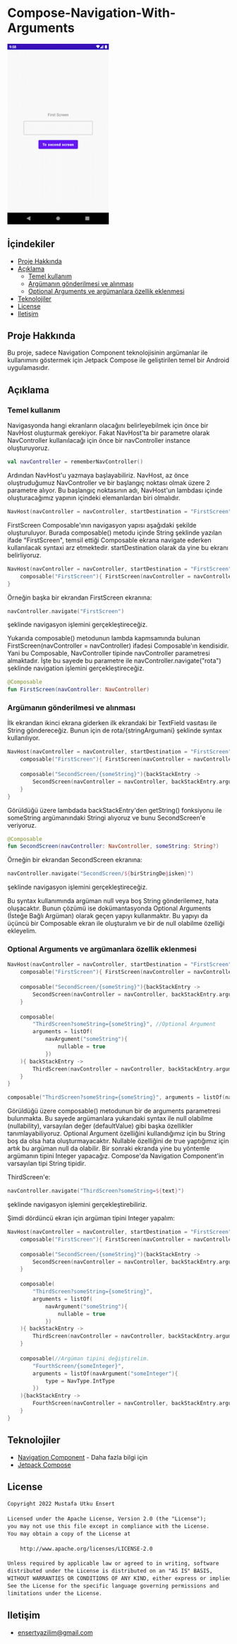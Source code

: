 # Compose-Navigation-With-Arguments

<div align="left">
 <img src="docs/ComposeNavigationWithArgumentsGif.gif" width="230"/>
</div>

## İçindekiler
* [Proje Hakkında](#proje-hakkında)
* [Açıklama](#açıklama)
  * [Temel kullanım](#temel-kullanım)
  * [Argümanın gönderilmesi ve alınması](#argümanın-gönderilmesi-ve-alınması)
  * [Optional Arguments ve argümanlara özellik eklenmesi](#optional-arguments-ve-argümanlara-özellik-eklenmesi) 
* [Teknolojiler](#teknolojiler)
* [License](#license)
* [Iletişim](#iletişim)

## Proje Hakkında
Bu proje, sadece Navigation Component teknolojisinin argümanlar ile kullanımını göstermek için Jetpack Compose ile geliştirilen temel bir Android uygulamasıdır.

## Açıklama

### Temel kullanım

Navigasyonda hangi ekranların olacağını belirleyebilmek için önce bir NavHost oluşturmak gerekiyor. Fakat NavHost'ta bir parametre olarak NavController kullanılacağı için önce bir navController instance oluşturuyoruz.

```kotlin
val navController = rememberNavController()
```

Ardından NavHost'u yazmaya başlayabiliriz. NavHost, az önce oluştruduğumuz NavController ve bir başlangıç noktası olmak üzere 2 parametre alıyor. Bu başlangıç noktasının adı, NavHost'un lambdası içinde oluşturacağımız yapının içindeki elemanlardan biri olmalıdır.

```kotlin
NavHost(navController = navController, startDestination = "FirstScreen" )
```

FirstScreen Composable'ının navigasyon yapısı aşağıdaki şekilde oluşturuluyor. Burada composable() metodu içinde String şeklinde yazılan ifade "FirstScreen", temsil ettiği Composable ekrana navigate ederken kullanılacak syntaxi arz etmektedir. startDestination olarak da yine bu ekranı belirliyoruz.

```kotlin
NavHost(navController = navController, startDestination = "FirstScreen" ){
    composable("FirstScreen"){ FirstScreen(navController = navController)}
}
```

Örneğin başka bir ekrandan FirstScreen ekranına:
```kotlin
navController.navigate("FirstScreen")
```
şeklinde navigasyon işlemini gerçekleştireceğiz.

Yukarıda composable() metodunun lambda kapmsamında bulunan FirstScreen(navController = navController) ifadesi Composable'ın kendisidir. Yani bu Composable, NavController tipinde navController parametresi almaktadır. İşte bu sayede bu parametre ile navController.navigate("rota") şeklinde navigation işlemini gerçekleştireceğiz.
```kotlin
@Composable
fun FirstScreen(navController: NavController)
```

### Argümanın gönderilmesi ve alınması

İlk ekrandan ikinci ekrana giderken ilk ekrandaki bir TextField vasıtası ile String göndereceğiz. Bunun için de rota/{stringArgumani} şeklinde syntax kullanılıyor.

```kotlin
NavHost(navController = navController, startDestination = "FirstScreen" ){
    composable("FirstScreen"){ FirstScreen(navController = navController)}

    composable("SecondScreen/{someString}"){backStackEntry ->
        SecondScreen(navController = navController, backStackEntry.arguments?.getString("someString"))
    }
}
```

Görüldüğü üzere lambdada backStackEntry'den getString() fonksiyonu ile someString argümanındaki Stringi alıyoruz ve bunu SecondScreen'e veriyoruz.

```kotlin
@Composable
fun SecondScreen(navController: NavController, someString: String?)
```

Örneğin bir ekrandan SecondScreen ekranına:
```kotlin
navController.navigate("SecondScreen/${birStringDeğisken}")
```
şeklinde navigasyon işlemini gerçekleştireceğiz.

Bu syntax kullanımında argüman null veya boş String gönderilemez, hata oluşacaktır. Bunun çözümü ise dokümantasyonda Optional Arguments (İsteğe Bağlı Argüman) olarak geçen yapıyı kullanmaktır. Bu yapıyı da üçüncü bir Composable ekran ile oluşturalım ve bir de null olabilme özelliği ekleyelim.

### Optional Arguments ve argümanlara özellik eklenmesi

```kotlin
NavHost(navController = navController, startDestination = "FirstScreen" ){
    composable("FirstScreen"){ FirstScreen(navController = navController)}

    composable("SecondScreen/{someString}"){backStackEntry ->
        SecondScreen(navController = navController, backStackEntry.arguments?.getString("someString"))
    }

    composable(
        "ThirdScreen?someString={someString}", //Optional Argument
        arguments = listOf(
            navArgument("someString"){
                nullable = true
            })
    ){ backStackEntry ->
        ThirdScreen(navController = navController, backStackEntry.arguments?.getString("someString"))
    }
}
```

```kotlin
composable("ThirdScreen?someString={someString}", arguments = listOf(navArgument("someString"){nullable = true}))
```

Görüldüğü üzere composable() metodunun bir de arguments parametresi bulunmakta. Bu sayede argümanlara yukarıdaki syntax ile null olabilme (nullability), varsayılan değer (defaultValue) gibi başka özellikler tanımlayabiliyoruz. Optional Argument özelliğini kullandığımız için bu String boş da olsa hata oluşturmayacaktır. Nullable özelliğini de true yaptığımız için artık bu argüman null da olabilir. Bir sonraki ekranda yine bu yöntemle argümanın tipini Integer yapacağız. Compose'da Navigation Component'in varsayılan tipi String tipidir.

ThirdScreen'e:
```kotlin
navController.navigate("ThirdScreen?someString=${text}")
```
şeklinde navigasyon işlemini gerçekleştirebiliriz.

Şimdi dördüncü ekran için argüman tipini Integer yapalım:

```kotlin
NavHost(navController = navController, startDestination = "FirstScreen" ){
    composable("FirstScreen"){ FirstScreen(navController = navController)}

    composable("SecondScreen/{someString}"){backStackEntry ->
        SecondScreen(navController = navController, backStackEntry.arguments?.getString("someString"))
    }

    composable(
        "ThirdScreen?someString={someString}",
        arguments = listOf(
            navArgument("someString"){
                nullable = true
            })
    ){ backStackEntry ->
        ThirdScreen(navController = navController, backStackEntry.arguments?.getString("someString"))
    }

    composable(//Argüman tipini değiştirelim.
        "FourthScreen/{someInteger}",
        arguments = listOf(navArgument("someInteger"){
            type = NavType.IntType
        })
    ){backStackEntry ->
        FourthScreen(navController = navController, backStackEntry.arguments?.getInt("someInteger"))
    }
}
```

## Teknolojiler
* [Navigation Component](https://developer.android.com/jetpack/compose/navigation) - Daha fazla bilgi için
* [Jetpack Compose](https://developer.android.com/jetpack/compose)


## License
```xml
Copyright 2022 Mustafa Utku Ensert

Licensed under the Apache License, Version 2.0 (the "License");
you may not use this file except in compliance with the License.
You may obtain a copy of the License at

    http://www.apache.org/licenses/LICENSE-2.0

Unless required by applicable law or agreed to in writing, software
distributed under the License is distributed on an "AS IS" BASIS,
WITHOUT WARRANTIES OR CONDITIONS OF ANY KIND, either express or implied.
See the License for the specific language governing permissions and
limitations under the License.
```


## Iletişim
* [ensertyazilim@gmail.com](#)
